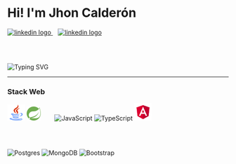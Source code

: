 # Hi! I'm Jhon Calderón

<a href="https://www.linkedin.com/in/jhon-calderon-2aa341259/">
    <img src="https://img.shields.io/static/v1?message=LinkedIn&logo=linkedin&label=&color=0077B5&logoColor=white&labelColor=&style=for-the-badge" height="25" alt="linkedin logo"   />
</a>
&nbsp;&nbsp;
<a href="mailto:calderonjhondairo@gmail.com">
    <img src="https://img.shields.io/static/v1?message=Gmail&logo=gmail&label=&color=red&logoColor=white&labelColor=&style=for-the-badge" height="25" alt="linkedin logo"   />
</a>

<br><br>

![Typing SVG](https://readme-typing-svg.demolab.com?font=Jetbrains+Mono&pause=1000&color=fff&width=435&lines=Full-Stack+Developer+in+process.;What+is+there+to+do?)

<hr>

### Stack Web
<div>
<img src="svg/java.svg" width="40" height="36" alt="Java" />
<img src="svg/spring.svg" width="32" height="32" alt="Spring" />
&nbsp;&nbsp;&nbsp;&nbsp;&nbsp;&nbsp;

<img src="https://raw.githubusercontent.com/danielcranney/readme-generator/main/public/icons/skills/javascript-colored.svg" width="35" height="35" alt="JavaScript" />
<img src="https://raw.githubusercontent.com/danielcranney/readme-generator/main/public/icons/skills/typescript-colored.svg" width="35" height="35" alt="TypeScript" />
<img src="svg/angular.svg" width="40" height="40" alt="Angular" />

<br><br>

<img src="https://upload.wikimedia.org/wikipedia/commons/2/29/Postgresql_elephant.svg" width="35" height="35" alt="Postgres" />
<img src="https://raw.githubusercontent.com/danielcranney/readme-generator/main/public/icons/skills/mongodb-colored.svg" width="36" height="36" alt="MongoDB" />
<img src="https://raw.githubusercontent.com/danielcranney/readme-generator/main/public/icons/skills/bootstrap-colored.svg" width="36" height="36" alt="Bootstrap" />
</div>


<!---
CalderonJh/CalderonJh is a ✨ special ✨ repository because its `README.md` (this file) appears on your GitHub profile.
You can click the Preview link to take a look at your changes.
--->
